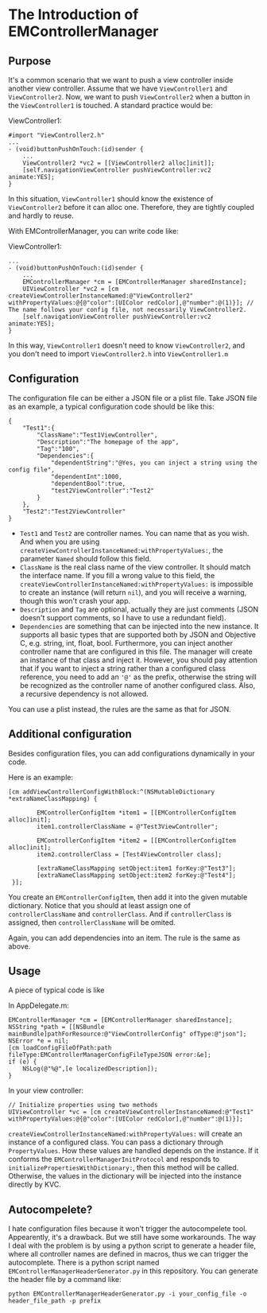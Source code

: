 # The Introduction of EMControllerManager

## Purpose
It's a common scenario that we want to push a view controller inside another view controller. Assume that we have `ViewController1` and `ViewController2`. Now, we want to push `ViewController2` when a button in the `ViewController1` is touched. A standard practice would be:

ViewController1:

	#import "ViewController2.h"
	...
	- (void)buttonPushOnTouch:(id)sender {
		...
		ViewController2 *vc2 = [[ViewController2 alloc]init]];
		[self.navigationViewController pushViewController:vc2 animate:YES];
	}
	
In this situation, `ViewController1` should know the existence of `ViewController2` before it can alloc one. Therefore, they are tightly coupled and hardly to reuse.

With EMControllerManager, you can write code like:

ViewController1:

	...
	- (void)buttonPushOnTouch:(id)sender {
		...
		EMControllerManager *cm = [EMControllerManager sharedInstance];
		UIViewController *vc2 = [cm createViewControllerInstanceNamed:@"ViewController2" withPropertyValues:@{@"color":[UIColor redColor],@"number":@(1)}]; // The name follows your config file, not necessarily ViewController2.
		[self.navigationViewController pushViewController:vc2 animate:YES];
	}
	
In this way, `ViewController1` doesn't need to know `ViewController2`, and you don't need to import `ViewController2.h` into `ViewController1.m`

## Configuration
The configuration file can be either a JSON file or a plist file. Take JSON file as an example, a typical configuration code should be like this:

	{
	    "Test1":{
	        "ClassName":"Test1ViewController",
	        "Description":"The homepage of the app",
	        "Tag":"100",
	        "Dependencies":{
	            "dependentString":"@Yes, you can inject a string using the config file",
	            "dependentInt":1000,
	            "dependentBool":true,
	            "test2ViewController":"Test2"
	        }
	    },
	    "Test2":"Test2ViewController"
	}

* `Test1` and `Test2` are controller names. You can name that as you wish. And when you are using `createViewControllerInstanceNamed:withPropertyValues:`, the parameter `Named` should follow this field.
* `ClassName` is the real class name of the view controller. It should match the interface name. If you fill a wrong value to this field, the `createViewControllerInstanceNamed:withPropertyValues:` is impossible to create an instance (will return `nil`), and you will receive a warning, though this won't crash your app.
* `Description` and `Tag` are optional, actually they are just comments (JSON doesn't support comments, so I have to use a redundant field).
* `Dependencies` are something that can be injected into the new instance. It supports all basic types that are supported both by JSON and Objective C, e.g. string, int, float, bool. Furthermore, you can inject another controller name that are configured in this file. The manager will create an instance of that class and inject it. However, you should pay attention that if you want to inject a string rather than a configured class reference, you need to add an `'@'` as the prefix, otherwise the string will be recognized as the controller name of another configured class. Also, a recursive dependency is not allowed.

You can use a plist instead, the rules are the same as that for JSON.

## Additional configuration
Besides configuration files, you can add configurations dynamically in your code.

Here is an example:

	[cm addViewControllerConfigWithBlock:^(NSMutableDictionary *extraNameClassMapping) {
	        
	        EMControllerConfigItem *item1 = [[EMControllerConfigItem alloc]init];
	        item1.controllerClassName = @"Test3ViewController";
	        
	        EMControllerConfigItem *item2 = [[EMControllerConfigItem alloc]init];
	        item2.controllerClass = [Test4ViewController class];
	        
	        [extraNameClassMapping setObject:item1 forKey:@"Test3"];
	        [extraNameClassMapping setObject:item2 forKey:@"Test4"];
	 }];
	 
You create an `EMControllerConfigItem`, then add it into the given mutable dictionary. Notice that you should at least assign one of `controllerClassName` and `controllerClass`. And if `controllerClass` is assigned, then `controllerClassName` will be omited.

Again, you can add dependencies into an item. The rule is the same as above. 

## Usage

A piece of typical code is like

In AppDelegate.m:

	EMControllerManager *cm = [EMControllerManager sharedInstance];
	NSString *path = [[NSBundle mainBundle]pathForResource:@"ViewControllerConfig" ofType:@"json"];
	NSError *e = nil;
	[cm loadConfigFileOfPath:path fileType:EMControllerManagerConfigFileTypeJSON error:&e];
	if (e) {
	    NSLog(@"%@",[e localizedDescription]);
	}

In your view controller:

	// Initialize properties using two methods
	UIViewController *vc = [cm createViewControllerInstanceNamed:@"Test1" withPropertyValues:@{@"color":[UIColor redColor],@"number":@(1)}];
	
`createViewControllerInstanceNamed:withPropertyValues:` will create an instance of a configured class. You can pass a dictionary through `PropertyValues`. How these values are handled depends on the instance. If it conforms the `EMControllerManagerInitProtocol` and responds to `initializePropertiesWithDictionary:`, then this method will be called. Otherwise, the values in the dictionary will be injected into the instance directly by KVC.

## Autocompelete?

I hate configuration files because it won't trigger the autocompelete tool. Appearently, it's a drawback. But we still have some workarounds. The way I deal with the problem is by using a python script to generate a header file, where all controller names are defined in macros, thus we can trigger the autocomplete. There is a python script named `EMControllerManagerHeaderGenerator.py` in this repository. You can generate the header file by a command like:

	python EMControllerManagerHeaderGenerator.py -i your_config_file -o header_file_path -p prefix
	


